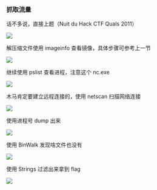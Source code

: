 ### 抓取流量

话不多说，直接上题（Nuit du Hack CTF Quals 2011）

![](https://pic1.imgdb.cn/item/679612acd0e0a243d4f8150e.jpg)

解压缩文件使用 imageinfo 查看镜像，具体步骤可参考上一节

![](https://pic1.imgdb.cn/item/67961293d0e0a243d4f8150d.jpg)

继续使用 pslist 查看进程，注意这个 nc.exe

![](https://pic1.imgdb.cn/item/679612c7d0e0a243d4f81511.jpg)

木马肯定要建立远程连接的，使用 netscan 扫描网络连接

![](https://pic1.imgdb.cn/item/679612dbd0e0a243d4f81514.jpg)

使用进程号 dump 出来

![](https://pic1.imgdb.cn/item/679612f2d0e0a243d4f81515.jpg)

使用 BinWalk 发现啥文件也没有

![](https://pic1.imgdb.cn/item/6796130fd0e0a243d4f81518.jpg)

使用 Strings 过滤出来拿到 flag

![](https://pic1.imgdb.cn/item/67961329d0e0a243d4f81519.jpg)